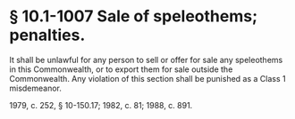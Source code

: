# § 10.1-1007 Sale of speleothems; penalties.

<p>It shall be unlawful for any person to sell or offer for sale any speleothems in this Commonwealth, or to export them for sale outside the Commonwealth. Any violation of this section shall be punished as a Class 1 misdemeanor.</p><p>1979, c. 252, § 10-150.17; 1982, c. 81; 1988, c. 891.</p>